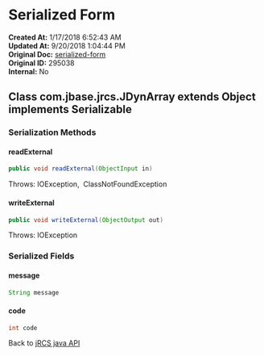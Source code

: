 # Serialized Form

**Created At:** 1/17/2018 6:52:43 AM  
**Updated At:** 9/20/2018 1:04:44 PM  
**Original Doc:** [serialized-form](https://docs.jbase.com/jrcs/serialized-form)  
**Original ID:** 295038  
**Internal:** No  

## Class com.jbase.jrcs.JDynArray extends Object implements Serializable

### Serialization Methods

#### readExternal

``` java
public void readExternal(ObjectInput in)  
```

Throws: IOException,  ClassNotFoundException

#### writeExternal

``` java
public void writeExternal(ObjectOutput out)
```

Throws: IOException

### Serialized Fields

#### message

``` java
String message
```

#### code

``` java
int code
```

Back to [jRCS java API](./../README.md)

